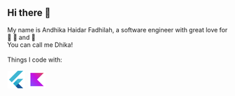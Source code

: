 ## Hi there 👋

<div>
  My name is Andhika Haidar Fadhilah, a software engineer with great love for 🍚 🍝 and 🍅<br/>
  You can call me Dhika!
  <br/>
  <br/>
<div>
  Things I code with:
</div>
<div>
  <br/>
  <img src="https://github.com/devicons/devicon/blob/master/icons/flutter/flutter-original.svg" title="Flutter" alt="Flutter" width="40" height="40"/>&nbsp;
  <img src="https://github.com/devicons/devicon/blob/master/icons/kotlin/kotlin-original.svg" title="Kotlin" alt="Kotilin" width="40" height="40"/>&nbsp;
  <br/>
<div>
